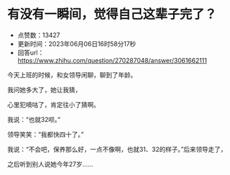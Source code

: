 # 有没有一瞬间，觉得自己这辈子完了？
- 点赞数：13427
- 更新时间：2023年06月06日16时58分17秒
- 回答url：https://www.zhihu.com/question/270287048/answer/3061662111
<body>
 <p data-pid="oJ3djgV0">今天上班的时候，和女领导闲聊，聊到了年龄。</p>
 <p data-pid="TiSzcH-s">我问她多大了，她让我猜，</p>
 <p data-pid="bIRJ9dBh">心里犯嘀咕了，肯定往小了猜啊。</p>
 <p data-pid="9bfjZOsz">我说：“也就32呗。”</p>
 <p data-pid="-4ZW4nHc">领导笑笑：“我都快四十了。”</p>
 <p data-pid="M-SLvq7s">我说：“不会吧，保养那么好，一点不像啊，也就31、32的样子。”后来领导走了，</p>
 <p data-pid="iqwkDh7o">之后听到别人说她今年27岁……</p>
 <p></p>
</body>